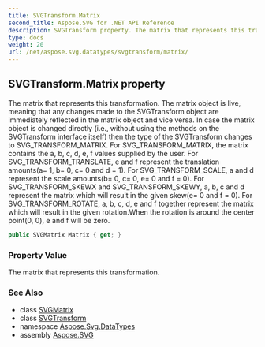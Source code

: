 ```yaml
---
title: SVGTransform.Matrix
second_title: Aspose.SVG for .NET API Reference
description: SVGTransform property. The matrix that represents this transformation. The matrix object is live meaning that any changes made to the SVGTransform object are immediately reflected in the matrix object and vice versa. In case the matrix object is changed directly i.e. without using the methods on the SVGTransform interface itself then the type of the SVGTransform changes to SVG_TRANSFORM_MATRIX. For SVG_TRANSFORM_MATRIX the matrix contains the a b c d e f values supplied by the user. For SVG_TRANSFORM_TRANSLATE e and f represent the translation amountsa 1 b 0 c 0 and d  1. For SVG_TRANSFORM_SCALE a and d represent the scale amountsb 0 c 0 e 0 and f  0. For SVG_TRANSFORM_SKEWX and SVG_TRANSFORM_SKEWY a b c and d represent the matrix which will result in the given skewe 0 and f  0. For SVG_TRANSFORM_ROTATE a b c d e and f together represent the matrix which will result in the given rotation.When the rotation is around the center point0 0 e and f will be zero
type: docs
weight: 20
url: /net/aspose.svg.datatypes/svgtransform/matrix/
---
```

## SVGTransform.Matrix property

The matrix that represents this transformation. The matrix object is live, meaning that any changes made to the SVGTransform object are immediately reflected in the matrix object and vice versa. In case the matrix object is changed directly (i.e., without using the methods on the SVGTransform interface itself) then the type of the SVGTransform changes to SVG_TRANSFORM_MATRIX. For SVG_TRANSFORM_MATRIX, the matrix contains the a, b, c, d, e, f values supplied by the user. For SVG_TRANSFORM_TRANSLATE, e and f represent the translation amounts(a= 1, b= 0, c= 0 and d = 1). For SVG_TRANSFORM_SCALE, a and d represent the scale amounts(b= 0, c= 0, e= 0 and f = 0). For SVG_TRANSFORM_SKEWX and SVG_TRANSFORM_SKEWY, a, b, c and d represent the matrix which will result in the given skew(e= 0 and f = 0). For SVG_TRANSFORM_ROTATE, a, b, c, d, e and f together represent the matrix which will result in the given rotation.When the rotation is around the center point(0, 0), e and f will be zero.

```csharp
public SVGMatrix Matrix { get; }
```

### Property Value

The matrix that represents this transformation.

### See Also

* class [SVGMatrix](../../svgmatrix/)
* class [SVGTransform](../)
* namespace [Aspose.Svg.DataTypes](../../svgtransform/)
* assembly [Aspose.SVG](../../../)
